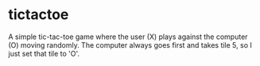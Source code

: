 # tictactoe

A simple tic-tac-toe game where the user (X) plays against the computer (O) moving randomly. The computer always goes first and takes tile 5, so I just set that tile to 'O'.
